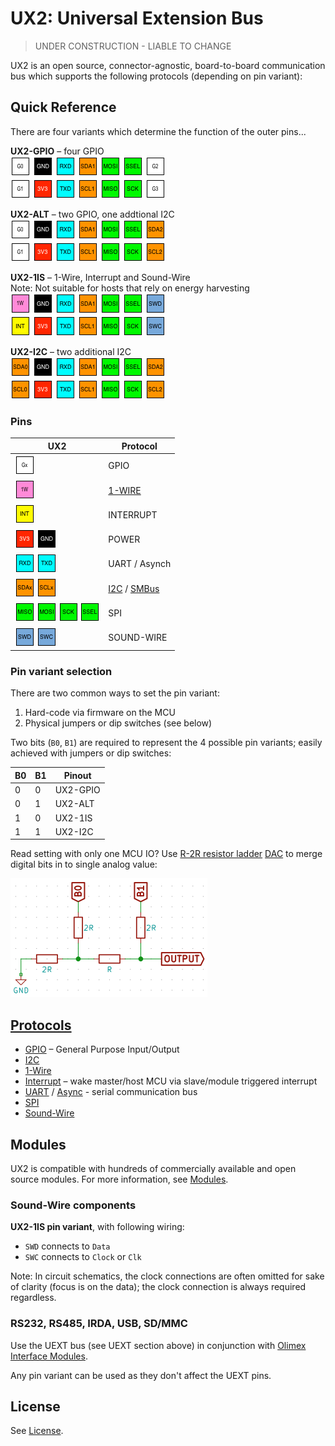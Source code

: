 # UX2: Universal Extension Bus

> UNDER CONSTRUCTION - LIABLE TO CHANGE

UX2 is an open source, connector-agnostic, board-to-board communication bus which supports the following protocols (depending on pin variant):

## Quick Reference

There are four variants which determine the function of the outer pins...

**UX2-GPIO** – four GPIO  
![UX2-GPIO](./img/ux2-gpio.png)

**UX2-ALT** – two GPIO, one addtional I2C  
![UX2-ALT](./img/ux2-alt.png)

**UX2-1IS** – 1-Wire, Interrupt and Sound-Wire  
Note: Not suitable for hosts that rely on energy harvesting  
![UX2-1IS](./img/ux2-1is.png)

**UX2-I2C** – two additional I2C  
![UX2-I2C](./img/ux2-i2c.png)

### Pins

| UX2                                           | Protocol                              |
| --------------------------------------------- | ------------------------------------- |
| ![!Gx](./pin/g.png)                           | GPIO                                  |
| ![!W](./pin/1w.png)                           | [1-WIRE](./protocols/1wire/README.md) |
| ![!INT](./pin/int.png)                        | INTERRUPT                             |
| ![3V3](./pin/3v3.png) ![GND](./pin/gnd.png)   | POWER                                 |
| ![RXD](./pin/rxd.png) ![TXD](./pin/txd.png)   | UART / Asynch                         |
| ![SDAx](./pin/sda.png) ![SCLx](./pin/scl.png) | [I2C](./protocols/i2c/README.md) / [SMBus](./protocols/smbus/README.md) |
| ![MISO](./pin/miso.png) ![MOSI](./pin/mosi.png) ![SCK](./pin/sck.png) ![SSEL](./pin/ssel.png)  | SPI |
| ![SWD](./pin/swd.png) ![SWC](./pin/swc.png)   | SOUND-WIRE                            |

### Pin variant selection

There are two common ways to set the pin variant:

1. Hard-code via firmware on the MCU
2. Physical jumpers or dip switches (see below)

Two bits (`B0`, `B1`) are required to represent the 4 possible pin variants; easily achieved with jumpers or dip switches:

| B0 | B1 |  Pinout  |
| -- | -- | -------- |
| 0  | 0  | UX2-GPIO |
| 0  | 1  | UX2-ALT  |
| 1  | 0  | UX2-1IS  |
| 1  | 1  | UX2-I2C  |

Read setting with only one MCU IO? Use [R-2R resistor ladder](https://www.wikiwand.com/en/Resistor_ladder#/R.E2.80.932R_resistor_ladder_network_.28digital_to_analog_conversion.29) [DAC](https://www.wikiwand.com/en/Digital-to-analog_converter) to merge digital bits in to single analog value:

![2-bit DAC using R-2R resitor ladder](./img/2-bit-dac.png)

## [Protocols](./protocols/README.md)

* [GPIO](https://www.wikiwand.com/en/General-purpose_input/output) – General Purpose Input/Output
* [I2C](./protocols/i2c/README.md)
* [1-Wire](./protocols/1wire/README.md)
* [Interrupt](https://www.wikiwand.com/en/Interrupt) – wake master/host MCU via slave/module triggered interrupt
* [UART](https://www.wikiwand.com/en/Universal_asynchronous_receiver/transmitter) / [Async](https://www.wikiwand.com/en/Asynchronous_serial_communication) - serial communication bus
* [SPI](https://www.wikiwand.com/en/Serial_Peripheral_Interface_Bus)
* [Sound-Wire](https://www.mipi.org/specifications/soundwire)

## Modules

UX2 is compatible with hundreds of commercially available and open source modules. For more information, see [Modules](./modules/README.md).

### Sound-Wire components

**UX2-1IS pin variant**, with following wiring:

* `SWD` connects to `Data`
* `SWC` connects to `Clock` or `Clk`

Note: In circuit schematics, the clock connections are often omitted for sake of clarity (focus is on the data); the clock connection is always required regardless.

### RS232, RS485, IRDA, USB, SD/MMC

Use the UEXT bus (see UEXT section above) in conjunction with [Olimex Interface Modules](https://www.olimex.com/Products/Modules/Interface/).

Any pin variant can be used as they don't affect the UEXT pins.

## License

See [License](./LICENSE).
